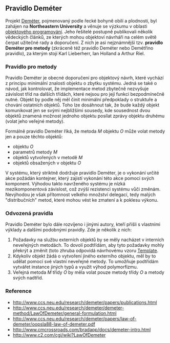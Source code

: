 ## Pravidlo Deméter

Projekt [Deméter](http://www.ccs.neu.edu/research/demeter/), pojmenovaný podle řecké bohyně obilí a plodnosti, byl zahájen na **Northeastern University** a věnuje se výzkumu v oblasti [objektového programování](wiki/oop). Jeho řešitelé postupně publikovali několik vědeckých článků, ze kterých mohou objektoví návrháři na celém světě čerpat užitečné rady a doporučení. Z nich je asi nejznámnější tzv. **pravidlo Deméter pro metody** (zkráceně též pravidlo Deméter nebo Demétřino pravidlo), za kterým stojí Karl Lieberherr, Ian Holland a Arthur Riel.

### Pravidlo pro metody

Pravidlo Deméter je obecné doporučení pro objektový návrh, které vychází z principu minimální znalosti objektu o zbytku systému. Jedná se také o návod, jak kontrolovat, že implementace metod zbytečně nezvyšuje závislost tříd na dalších třídách, které nejsou pro její funkci bezpodmínečně nutné. Objekt by podle něj měl činit minimální předpoklady o struktuře a chování ostatních objektů.  Toho lze dosáhnout tak, že bude každý objekt komunikovat jen se svými nejbližšími sousedy, kde sousednost dvou objektů znamená možnost jednoho objektu posílat zprávy objektu druhému (volat jeho veřejné metody).

Formálně pravidlo Deméter říká, že metoda *M* objektu *O* může volat metody jen a pouze těchto objektů:

- objektu *O*
- parametrů metody *M*
- objektů vytvořených v metodě *M*
- objektů obsažených v objektu *O*

V systému, který striktně dodržuje pravidlo Deméter, je o vykonání určité akce požádán kontejner, který zajistí vykonání této akce pomocí svých komponent. Výhodou takto navrženého systému je nízká mezikomponentová závislost, což zvýší rezistenci systému vůči změnám. Nevýhodou je však přítomnost velkého množství delegací, tedy malých "distribučních" metod, které mohou vést ke zmatení a k poklesu výkonu.

### Odvozená pravidla

Pravidlo Deméter bylo dále rozvíjeno i jinými autory, kteří přišli s vlastními výklady a dalšími podobnými pravidly. Zde je několik z nich:

1. Požadavky na službu externích objektů by se měly nacházet v interních neveřejných metodách. To dovolí podtřídám, aby tyto požadavky mohly překrýt a změnit (toto zhruba odpovídá návrhovému vzoru [Template](wiki/template).
1. Kdykoliv objekt žádá o vytvoření jiného externího objektu, měl by to udělat pomocí své vlastní neveřejné metody. To umožňuje podtřídám vytvářet instance jiných typů a využít výhod polymorfizmu.
1. Veřejná metoda *M* třídy *O* by měla volat pouze metody třídy *O* a metody svých nadtříd.

### Reference

- http://www.ccs.neu.edu/research/demeter/papers/publications.html
- http://www.ccs.neu.edu/research/demeter/demeter-method/LawOfDemeter/general-formulation.html
- http://www.ccs.neu.edu/research/demeter/papers/law-of-demeter/oopsla88-law-of-demeter.pdf
- http://www.cmcrossroads.com/bradapp/docs/demeter-intro.html
- http://www.c2.com/cgi/wiki?LawOfDemeter
